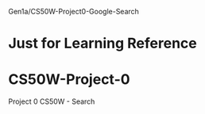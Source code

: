 Gen1a/CS50W-Project0-Google-Search
# Just for Learning Reference
# CS50W-Project-0
Project 0 CS50W - Search
